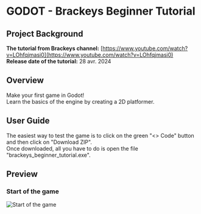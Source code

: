 # GODOT - Brackeys Beginner Tutorial

## Project Background
**The tutorial from Brackeys channel:** [https://www.youtube.com/watch?v=LOhfqjmasi0](https://www.youtube.com/watch?v=LOhfqjmasi0) <br>
**Release date of the tutorial:** 28 avr. 2024

## Overview
Make your first game in Godot! <br>
Learn the basics of the engine by creating a 2D platformer.

## User Guide
The easiest way to test the game is to click on the green "<> Code" button and then click on "Download ZIP". <br>
Once downloaded, all you have to do is open the file "brackeys_beginner_tutorial.exe". 

## Preview
### Start of the game
<img alt="Start of the game" src="https://fabien-marcuccini.notion.site/image/https%3A%2F%2Fprod-files-secure.s3.us-west-2.amazonaws.com%2Fb09fcc6c-df16-46f2-8a4f-d37dba6294b1%2F6c059292-118c-4a95-a594-62b40ac6bdbb%2FUntitled.png?table=block&id=15c0a73f-075a-48b9-a9ca-5e5821fb5986&spaceId=b09fcc6c-df16-46f2-8a4f-d37dba6294b1&width=2000&userId=&cache=v2" />

